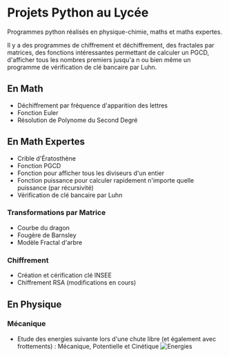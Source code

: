 # Projets Python au Lycée
Programmes python réalisés en physique-chimie, maths et maths expertes.

Il y a des programmes de chiffrement et déchiffrement, des fractales par matrices, des fonctions intéressantes permettant de calculer un PGCD, d'afficher tous les nombres premiers jusqu'a n ou bien même un programme de vérification de clé bancaire par Luhn.

## En Math
- Déchiffrement par fréquence d'apparition des lettres
- Fonction Euler
- Résolution de Polynome du Second Degré

## En Math Expertes
- Crible d'Ératosthène
- Fonction PGCD
- Fonction pour afficher tous les diviseurs d'un entier
- Fonction puissance pour calculer rapidement n'importe quelle puissance (par récursivité)
- Vérification de clé bancaire par Luhn
### Transformations par Matrice
- Courbe du dragon
- Fougère de Barnsley
- Modèle Fractal d'arbre
### Chiffrement
- Création et cérification clé INSEE
- Chiffrement RSA (modifications en cours)

## En Physique
### Mécanique
- Etude des energies suivante lors d'une chute libre (et également avec frottements) : Mécanique, Potentielle et Cinétique
![Energies](https://user-images.githubusercontent.com/64748597/113996539-2ffed400-984f-11eb-9b5b-4d8309e98085.png)
